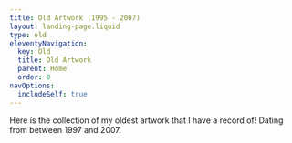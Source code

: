 ```yaml
---
title: Old Artwork (1995 - 2007)
layout: landing-page.liquid
type: old
eleventyNavigation:
  key: Old
  title: Old Artwork
  parent: Home
  order: 8
navOptions:
  includeSelf: true
---
```


Here is the collection of my oldest artwork that I have a record of! Dating from between 1997 and 2007.
